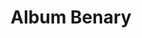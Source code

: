 ---
title: Album Benary
categories: []
artist: Ernst Benary
layout: collection
lead: The U.S. Department of Agriculture's Pomological Watercolor Collection is an
  archive of some 7,500 botanical watercolors created for the USDA between the years
  1886 and 1942 by around five dozen artists.
tag: 'Album Benary'
thumb: ''
image: "collections/benary.jpg"

---